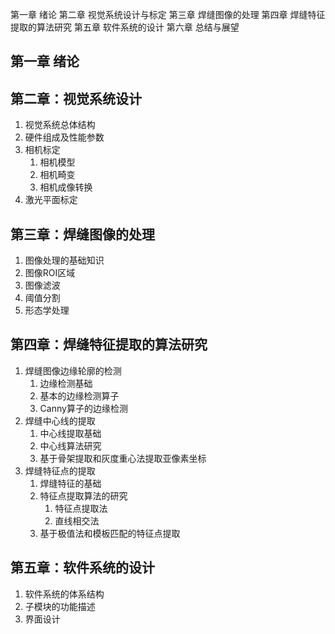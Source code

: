 第一章	绪论
第二章	视觉系统设计与标定
第三章	焊缝图像的处理
第四章	焊缝特征提取的算法研究
第五章	软件系统的设计
第六章	总结与展望
## 第一章 绪论
## 第二章：视觉系统设计
1. 视觉系统总体结构
2. 硬件组成及性能参数
3. 相机标定
    1. 相机模型
    2. 相机畸变
    3. 相机成像转换
4. 激光平面标定
## 第三章：焊缝图像的处理
1. 图像处理的基础知识
2. 图像ROI区域
3. 图像滤波
4. 阈值分割
5. 形态学处理
## 第四章：焊缝特征提取的算法研究
1. 焊缝图像边缘轮廓的检测
    1. 边缘检测基础
    2. 基本的边缘检测算子
    3. Canny算子的边缘检测
2. 焊缝中心线的提取
    1. 中心线提取基础
    2. 中心线算法研究
    3. 基于骨架提取和灰度重心法提取亚像素坐标
3. 焊缝特征点的提取
    1. 焊缝特征的基础
    2. 特征点提取算法的研究
        1. 特征点提取法
        2. 直线相交法
    3. 基于极值法和模板匹配的特征点提取
## 第五章：软件系统的设计
1. 软件系统的体系结构
2. 子模块的功能描述
3. 界面设计
